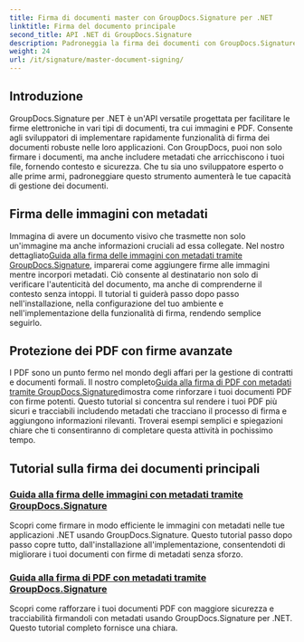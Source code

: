 ```yaml
---
title: Firma di documenti master con GroupDocs.Signature per .NET
linktitle: Firma del documento principale
second_title: API .NET di GroupDocs.Signature
description: Padroneggia la firma dei documenti con GroupDocs.Signature per .NET nei nostri tutorial dettagliati. Firma immagini e PDF con metadati senza sforzo.
weight: 24
url: /it/signature/master-document-signing/
---
```

## Introduzione

GroupDocs.Signature per .NET è un'API versatile progettata per facilitare le firme elettroniche in vari tipi di documenti, tra cui immagini e PDF. Consente agli sviluppatori di implementare rapidamente funzionalità di firma dei documenti robuste nelle loro applicazioni. Con GroupDocs, puoi non solo firmare i documenti, ma anche includere metadati che arricchiscono i tuoi file, fornendo contesto e sicurezza. Che tu sia uno sviluppatore esperto o alle prime armi, padroneggiare questo strumento aumenterà le tue capacità di gestione dei documenti.

## Firma delle immagini con metadati  
Immagina di avere un documento visivo che trasmette non solo un'immagine ma anche informazioni cruciali ad essa collegate. Nel nostro dettagliato[Guida alla firma delle immagini con metadati tramite GroupDocs.Signature](./signing-images-with-metadata/), imparerai come aggiungere firme alle immagini mentre incorpori metadati. Ciò consente al destinatario non solo di verificare l'autenticità del documento, ma anche di comprenderne il contesto senza intoppi. Il tutorial ti guiderà passo dopo passo nell'installazione, nella configurazione del tuo ambiente e nell'implementazione della funzionalità di firma, rendendo semplice seguirlo.

## Protezione dei PDF con firme avanzate  
 I PDF sono un punto fermo nel mondo degli affari per la gestione di contratti e documenti formali. Il nostro completo[Guida alla firma di PDF con metadati tramite GroupDocs.Signature](./signing-pdf-with-metadata/)dimostra come rinforzare i tuoi documenti PDF con firme potenti. Questo tutorial si concentra sul rendere i tuoi PDF più sicuri e tracciabili includendo metadati che tracciano il processo di firma e aggiungono informazioni rilevanti. Troverai esempi semplici e spiegazioni chiare che ti consentiranno di completare questa attività in pochissimo tempo.

## Tutorial sulla firma dei documenti principali
### [Guida alla firma delle immagini con metadati tramite GroupDocs.Signature](./signing-images-with-metadata/)
Scopri come firmare in modo efficiente le immagini con metadati nelle tue applicazioni .NET usando GroupDocs.Signature. Questo tutorial passo dopo passo copre tutto, dall'installazione all'implementazione, consentendoti di migliorare i tuoi documenti con firme di metadati senza sforzo.
### [Guida alla firma di PDF con metadati tramite GroupDocs.Signature](./signing-pdf-with-metadata/)
Scopri come rafforzare i tuoi documenti PDF con maggiore sicurezza e tracciabilità firmandoli con metadati usando GroupDocs.Signature per .NET. Questo tutorial completo fornisce una chiara.
